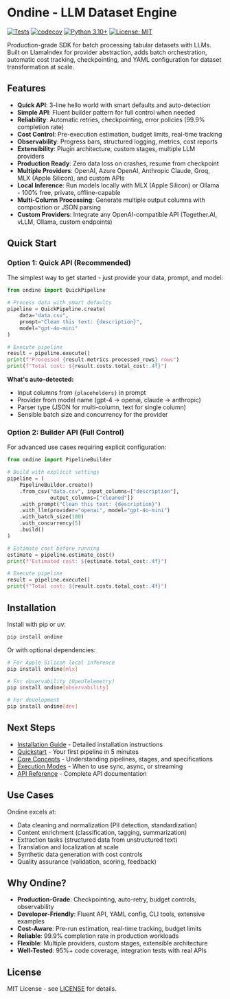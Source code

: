 # Ondine - LLM Dataset Engine

[![Tests](https://github.com/ptimizeroracle/Ondine/actions/workflows/ci.yml/badge.svg)](https://github.com/ptimizeroracle/Ondine/actions/workflows/ci.yml)
[![codecov](https://codecov.io/gh/ptimizeroracle/Ondine/branch/main/graph/badge.svg)](https://codecov.io/gh/ptimizeroracle/Ondine)
[![Python 3.10+](https://img.shields.io/badge/python-3.10+-blue.svg)](https://www.python.org/downloads/)
[![License: MIT](https://img.shields.io/badge/License-MIT-yellow.svg)](https://opensource.org/licenses/MIT)

Production-grade SDK for batch processing tabular datasets with LLMs. Built on LlamaIndex for provider abstraction, adds batch orchestration, automatic cost tracking, checkpointing, and YAML configuration for dataset transformation at scale.

## Features

- **Quick API**: 3-line hello world with smart defaults and auto-detection
- **Simple API**: Fluent builder pattern for full control when needed
- **Reliability**: Automatic retries, checkpointing, error policies (99.9% completion rate)
- **Cost Control**: Pre-execution estimation, budget limits, real-time tracking
- **Observability**: Progress bars, structured logging, metrics, cost reports
- **Extensibility**: Plugin architecture, custom stages, multiple LLM providers
- **Production Ready**: Zero data loss on crashes, resume from checkpoint
- **Multiple Providers**: OpenAI, Azure OpenAI, Anthropic Claude, Groq, MLX (Apple Silicon), and custom APIs
- **Local Inference**: Run models locally with MLX (Apple Silicon) or Ollama - 100% free, private, offline-capable
- **Multi-Column Processing**: Generate multiple output columns with composition or JSON parsing
- **Custom Providers**: Integrate any OpenAI-compatible API (Together.AI, vLLM, Ollama, custom endpoints)

## Quick Start

### Option 1: Quick API (Recommended)

The simplest way to get started - just provide your data, prompt, and model:

```python
from ondine import QuickPipeline

# Process data with smart defaults
pipeline = QuickPipeline.create(
    data="data.csv",
    prompt="Clean this text: {description}",
    model="gpt-4o-mini"
)

# Execute pipeline
result = pipeline.execute()
print(f"Processed {result.metrics.processed_rows} rows")
print(f"Total cost: ${result.costs.total_cost:.4f}")
```

**What's auto-detected:**

- Input columns from `{placeholders}` in prompt
- Provider from model name (gpt-4 → openai, claude → anthropic)
- Parser type (JSON for multi-column, text for single column)
- Sensible batch size and concurrency for the provider

### Option 2: Builder API (Full Control)

For advanced use cases requiring explicit configuration:

```python
from ondine import PipelineBuilder

# Build with explicit settings
pipeline = (
    PipelineBuilder.create()
    .from_csv("data.csv", input_columns=["description"],
              output_columns=["cleaned"])
    .with_prompt("Clean this text: {description}")
    .with_llm(provider="openai", model="gpt-4o-mini")
    .with_batch_size(100)
    .with_concurrency(5)
    .build()
)

# Estimate cost before running
estimate = pipeline.estimate_cost()
print(f"Estimated cost: ${estimate.total_cost:.4f}")

# Execute pipeline
result = pipeline.execute()
print(f"Total cost: ${result.costs.total_cost:.4f}")
```

## Installation

Install with pip or uv:

```bash
pip install ondine
```

Or with optional dependencies:

```bash
# For Apple Silicon local inference
pip install ondine[mlx]

# For observability (OpenTelemetry)
pip install ondine[observability]

# For development
pip install ondine[dev]
```

## Next Steps

- [Installation Guide](getting-started/installation.md) - Detailed installation instructions
- [Quickstart](getting-started/quickstart.md) - Your first pipeline in 5 minutes
- [Core Concepts](getting-started/core-concepts.md) - Understanding pipelines, stages, and specifications
- [Execution Modes](guides/execution-modes.md) - When to use sync, async, or streaming
- [API Reference](api/index.md) - Complete API documentation

## Use Cases

Ondine excels at:

- Data cleaning and normalization (PII detection, standardization)
- Content enrichment (classification, tagging, summarization)
- Extraction tasks (structured data from unstructured text)
- Translation and localization at scale
- Synthetic data generation with cost controls
- Quality assurance (validation, scoring, feedback)

## Why Ondine?

- **Production-Grade**: Checkpointing, auto-retry, budget controls, observability
- **Developer-Friendly**: Fluent API, YAML config, CLI tools, extensive examples
- **Cost-Aware**: Pre-run estimation, real-time tracking, budget limits
- **Reliable**: 99.9% completion rate in production workloads
- **Flexible**: Multiple providers, custom stages, extensible architecture
- **Well-Tested**: 95%+ code coverage, integration tests with real APIs

## License

MIT License - see [LICENSE](https://github.com/ptimizeroracle/ondine/blob/main/LICENSE) for details.

